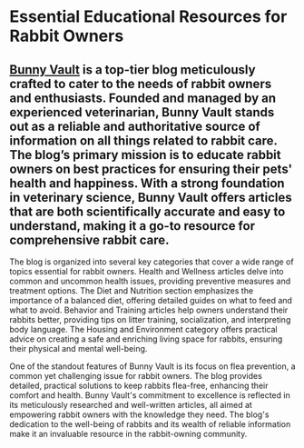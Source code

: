 # Essential Educational Resources for Rabbit Owners


## [Bunny Vault](https://bunnyvault.com) is a top-tier blog meticulously crafted to cater to the needs of rabbit owners and enthusiasts. Founded and managed by an experienced veterinarian, Bunny Vault stands out as a reliable and authoritative source of information on all things related to rabbit care. The blog’s primary mission is to educate rabbit owners on best practices for ensuring their pets' health and happiness. With a strong foundation in veterinary science, Bunny Vault offers articles that are both scientifically accurate and easy to understand, making it a go-to resource for comprehensive rabbit care.

The blog is organized into several key categories that cover a wide range of topics essential for rabbit owners. Health and Wellness articles delve into common and uncommon health issues, providing preventive measures and treatment options. The Diet and Nutrition section emphasizes the importance of a balanced diet, offering detailed guides on what to feed and what to avoid. Behavior and Training articles help owners understand their rabbits better, providing tips on litter training, socialization, and interpreting body language. The Housing and Environment category offers practical advice on creating a safe and enriching living space for rabbits, ensuring their physical and mental well-being.

One of the standout features of Bunny Vault is its focus on flea prevention, a common yet challenging issue for rabbit owners. The blog provides detailed, practical solutions to keep rabbits flea-free, enhancing their comfort and health. Bunny Vault's commitment to excellence is reflected in its meticulously researched and well-written articles, all aimed at empowering rabbit owners with the knowledge they need. The blog's dedication to the well-being of rabbits and its wealth of reliable information make it an invaluable resource in the rabbit-owning community.

